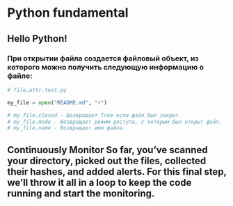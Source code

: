 # Python fundamental

## Hello Python!

### При открытии файла создается файловый объект, из которого можно получить следующую информацию о файле:

```py
# file.attr.test.py

my_file = open("README.md", "r")

# my_file.closed - Возвращает True если файл был закрыт.
# my_file.mode - Возвращает режим доступа, с которым был открыт файл.
# my_file.name - Возвращает имя файла.

```

## Continuously Monitor So far, you’ve scanned your directory, picked out the files, collected their hashes, and added alerts. For this final step, we’ll throw it all in a loop to keep the code running and start the monitoring.
